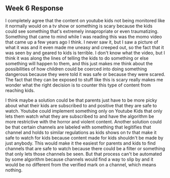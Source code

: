 <!DOCTYPE html>  
<html>  
<head>    

</head>  
<body>  
<h2> Week 6 Response </h2>
<!--
discuss in about 2 paragraphs if you agree with the problems and solutions laid out by Bridle. Bridle has a specific vision for what the internet 'should be'. Do you agree with this vision?
 -->

<p>
I completely agree that the content on youtube kids not being monitored like it normally would on a tv show or something is scary because the kids could see something that's extremely innapropriate or even traumatizing. Something that came to mind while I was reading this was the momo video that came up a few years ago I think. I never saw it, but I saw a picture of what it was and it even made me uneasy and creeped out, so the fact that it was seen by and geared to kids is terrible. I don't know what the video, but I think it was along the lines of telling the kids to do something or else something will happen to them, and this just makes me think about the possibilities of how children could be coerced into doing something dangerous because they were told it was safe or because they were scared. The fact that they can be exposed to stuff like this is scary really makes me wonder what the right decision is to counter this type of content from reaching kids. 
</p>

<p>
I think maybe a solution could be that parents just have to be more picky about what their kids are subscribed to and positive that they are safe to watch. Youtube could implement something only on Youtube Kids that only lets them watch what they are subscribed to and have the algorithm be more restrictive with the horror and violent content. Another solution could be that certain channels are labeled with something that legitifies that channel and holds to similar regulations as kids shows on tv that make it safe to watch for kids because content made for kids shouldn't be made by just anybody. This would make it the easiest for parents and kids to find channels that are safe to watch because there could be a filter or something that only lets those channels be seen. But that process can't be automated by some algorithm because channels would find a way to slip by and it would be no different from the verified mark on a channel, which means nothing.
</p>


</body>  
</html>
